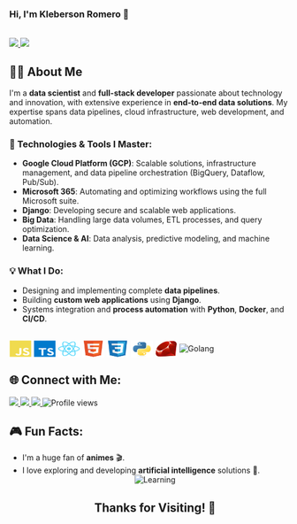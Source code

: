 ### Hi, I'm Kleberson Romero 👋 
<br>

<div>
  <a href="https://github.com/KlebersonCollab">
    <img height="180em" src="https://github-readme-stats.vercel.app/api?username=KlebersonCollab&show_icons=true&theme=react&include_all_commits=true&count_private=true"/>
    <img height="180em" src="https://github-readme-stats.vercel.app/api/top-langs/?username=KlebersonCollab&layout=compact&langs_count=7&theme=react"/>
  </a>
</div>

## 👨‍💻 About Me

I'm a **data scientist** and **full-stack developer** passionate about technology and innovation, with extensive experience in **end-to-end data solutions**. My expertise spans data pipelines, cloud infrastructure, web development, and automation.

### 🔧 Technologies & Tools I Master:

- **Google Cloud Platform (GCP)**: Scalable solutions, infrastructure management, and data pipeline orchestration (BigQuery, Dataflow, Pub/Sub).
- **Microsoft 365**: Automating and optimizing workflows using the full Microsoft suite.
- **Django**: Developing secure and scalable web applications.
- **Big Data**: Handling large data volumes, ETL processes, and query optimization.
- **Data Science & AI**: Data analysis, predictive modeling, and machine learning.

### 💡 What I Do:
- Designing and implementing complete **data pipelines**.
- Building **custom web applications** using **Django**.
- Systems integration and **process automation** with **Python**, **Docker**, and **CI/CD**.

<div style="display: inline_block"><br>
  <img align="center" alt="Js" height="30" width="40" src="https://raw.githubusercontent.com/devicons/devicon/master/icons/javascript/javascript-plain.svg">
  <img align="center" alt="Ts" height="30" width="40" src="https://raw.githubusercontent.com/devicons/devicon/master/icons/typescript/typescript-plain.svg">
  <img align="center" alt="React" height="30" width="40" src="https://raw.githubusercontent.com/devicons/devicon/master/icons/react/react-original.svg">
  <img align="center" alt="HTML" height="30" width="40" src="https://raw.githubusercontent.com/devicons/devicon/master/icons/html5/html5-original.svg">
  <img align="center" alt="CSS" height="30" width="40" src="https://raw.githubusercontent.com/devicons/devicon/master/icons/css3/css3-original.svg">
  <img align="center" alt="Python" height="30" width="40" src="https://raw.githubusercontent.com/devicons/devicon/master/icons/python/python-original.svg">
  <img align="center" alt="Ruby" height="30" width="40" src="https://raw.githubusercontent.com/devicons/devicon/master/icons/ruby/ruby-original.svg">
  <img align="center" alt="Golang" height="30" width="40" src="https://media.tenor.com/500rWqut3sMAAAAi/party-gopher.gif">
</div>

## 🌐 Connect with Me:

<div> 
  <a href="https://instagram.com/klebersonromero" target="_blank">
    <img src="https://img.shields.io/badge/-Instagram-%23E4405F?style=for-the-badge&logo=instagram&logoColor=white" target="_blank">
  </a>
  <a href="mailto:klebersondsromero@gmail.com">
    <img src="https://img.shields.io/badge/-Gmail-%23333?style=for-the-badge&logo=gmail&logoColor=white" target="_blank">
  </a>
  <a href="https://www.linkedin.com/in/kleberson-romero/" target="_blank">
    <img src="https://img.shields.io/badge/-LinkedIn-%230077B5?style=for-the-badge&logo=linkedin&logoColor=white" target="_blank">
  </a>
  <img src="https://komarev.com/ghpvc/?username=KlebersonCollab&color=green" alt="Profile views"/>
</div>

## 🎮 Fun Facts:
- I'm a huge fan of **animes** 🎬.
- I love exploring and developing **artificial intelligence** solutions 🤖.
  <div align="center">
    <img src="https://camo.githubusercontent.com/a615ccee1fede08a3322b260a6c9b09fa7c9d76bb410469650b284ebebcaef57/68747470733a2f2f692e70696e696d672e636f6d2f6f726967696e616c732f65382f66342f35332f65386634353334363961336563393765636433353464663436356437333931332e676966" alt="Learning"/>
    <h2>Thanks for Visiting! 🚀</h3>
</div>


